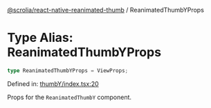 [@scrolia/react-native-reanimated-thumb](../README.md) / ReanimatedThumbYProps

# Type Alias: ReanimatedThumbYProps

```ts
type ReanimatedThumbYProps = ViewProps;
```

Defined in: [thumbY/index.tsx:20](https://github.com/alpheusday/scrolia/blob/a1d15b8008e894d5dd6b0e61a1c2164d92ca7b98/packages/react-native-reanimated-thumb/src/thumbY/index.tsx#L20)

Props for the `ReanimatedThumbY` component.
